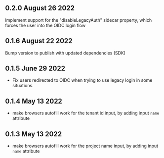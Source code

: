 ## 0.2.0 August 26 2022

Implement support for the "disableLegacyAuth" sidecar property, which forces the user into the OIDC login flow

## 0.1.6 August 22 2022

Bump version to publish with updated dependencies (SDK)

## 0.1.5 June 29 2022

- Fix users redirected to OIDC when trying to use legacy login in some situations.

## 0.1.4 May 13 2022

- make browsers autofill work for the tenant id input, by adding input `name` attribute

## 0.1.3 May 13 2022

- make browsers autofill work for the project name input, by adding input `name` attribute

